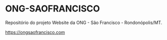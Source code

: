 # ONG-SAOFRANCISCO
Repositório do projeto Website da ONG - São Francisco - Rondonópolis/MT.

https://ongsaofrancisco.com
